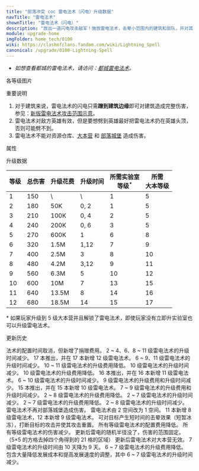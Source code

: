 ```yaml
---
title: "部落冲突 coc 雷电法术（闪电）升级数据"
navTitle: "雷电法术"
shownTitle: "雷电法术（闪电）"
description: "放出一道闪电攻击敌军！施放雷电法术，击晕小范围内的建筑和部队，并对其造成伤害。"
module: upgrade-home
imgFolder: home_tech/0100
wiki: https://clashofclans.fandom.com/wiki/Lightning_Spell
canonical: /upgrade/0100-Lightning-Spell
---
```


- *如想查看都城的雷电法术，请访问：[都城雷电法术](/upgrade/2102-Lightning-Spell)。*

<UnitInfo :folder="$frontmatter.imgFolder" imgSrc="Lightning_Spell.png" :imgAlt="$frontmatter.navTitle"
    description="放出一道闪电攻击敌军！<br>施放雷电法术，击晕小范围内的建筑和部队，并对其造成伤害。"
    :isSmallImg="true" />

<SmallTitle>各等级图片</SmallTitle>

<Panel>
    <UnitImgGroup :folder="$frontmatter.imgFolder">
        <UnitImg imgTitle="所有等级" imgSrc="Lightning_Spell.png" />
    </UnitImgGroup>
</Panel>

<SmallTitle>重要说明</SmallTitle>

1. 对于建筑来说，雷电法术的闪电只需**蹭到建筑边缘**即可对建筑造成完整伤害，参见：[新版雷电法术攻击范围示意](/p/1663)。
2. 雷电法术对敌方英雄有效，但是要想劈到英雄最好把雷电法术扔在英雄头顶，否则可能劈不到。
3. 雷电法术不能对资源仓库、[大本营](/upgrade/0400-Town-Hall) 和 [部落城堡](/upgrade/0407-Clan-Castle) 造成伤害。

<SmallTitle>属性</SmallTitle>

<UnitProperties>
    <UnitProperty pKey="作用半径" pValue="2 格" />
    <UnitProperty pKey="作用类型" pValue="造成范围伤害" />
    <UnitProperty pKey="作用目标" pValue="所有敌方目标" />
    <UnitProperty pKey="冰冻时间" pValue="0.1 秒" />
    <UnitProperty pKey="占用的法术空间" pValue="1" />
    <UnitProperty pKey="所需法术工厂等级" pValue="1" />
    <UnitProperty pKey="所需大本等级" pValue="5" />
    <UnitProperty pKey="法术配置时间" pValue="无" trainingSystem="2025" />
    <UnitProperty pKey="捐赠费用" pValue="3,3,9000,Elixir" :isDonationCost="true" />
</UnitProperties>

<SmallTitle>升级数据</SmallTitle>

<script setup>
const tableExtraInfo = [
    {
        "column": 2,
        "type": "cost",
        "gpClass": "research",
        "icon": "Elixir"
    },
    {
        "column": 3,
        "type": "time",
        "gpClass": "research"
    }
];
</script>

<UnitTable :tableExtraInfo="tableExtraInfo">

| 等级 |  总伤害 | 升级花费 | 升级时间 |所需实验室<br>等级<sup>*</sup>|所需<br>大本等级|
| ---- |  ----  |  ----   |  ----   |            ----             |     ----      |
|   1  |   150  |     \   |   \     |              1              |       5       |
|   2  |   180  |    50K  |   0, 2  |              1              |       5       |
|   3  |   210  |   100K  |   0, 4  |              2              |       5       |
|   4  |   240  |   200K  |   0, 6  |              3              |       5       |
|   5  |   270  |   600K  |   1     |              6              |       8       |
|   6  |   320  |   1.5M  |   1,12  |              7              |       9       |
|   7  |   400  |   2.5M  |   3     |              8              |      10       |
|   8  |   480  |   4.2M  |   3,12  |              9              |      11       |
|   9  |   560  |   6.3M  |   5     |             10              |      12       |
|  10  |   600  |    10M  |   7     |             13              |      15       |
|  11  |   640  |  13.5M  |   8     |             14              |      16       |
|  12  |   680  |  18.5M  |  14     |             15              |      17       |
</UnitTable>

\* 如果玩家升级到 5 级大本营并且解锁了雷电法术，即使玩家没有立即升实验室也可以升级雷电法术。

<SmallTitle>更新历史</SmallTitle>

<Timeline>
    <TimelineItem date="2025/03/27">
        <TimelineRow>法术的配置时间取消，但新增了捐赠费用。</TimelineRow>
    </TimelineItem>
    <TimelineItem date="2025/03/24">
        <TimelineRow>2 ~ 4、6、8 ~ 11 级雷电法术的升级时间减少。</TimelineRow>
    </TimelineItem>
    <TimelineItem date="2024/11/25">
        <TimelineRow>17 本推出，并在 17 本新增 12 级雷电法术。</TimelineRow>
        <TimelineRow>6 ~ 9、11 级雷电法术的升级时间减少。</TimelineRow>
        <TimelineRow>10 ~ 11 级雷电法术的升级费用降低。</TimelineRow>
    </TimelineItem>
    <TimelineItem date="2024/06/18">
        <TimelineRow>10 级雷电法术的升级时间减少。</TimelineRow>
        <TimelineRow>10 级雷电法术的升级费用降低。</TimelineRow>
    </TimelineItem>
    <TimelineItem date="2023/12/12">
        <TimelineRow>16 本推出，并在 16 本新增 11 级雷电法术。</TimelineRow>
        <TimelineRow>6 ~ 10 级雷电法术的升级时间减少。</TimelineRow>
    </TimelineItem>
    <TimelineItem date="2023/06/12">
        <TimelineRow>9 级雷电法术的升级费用和升级时间减少。</TimelineRow>
    </TimelineItem>
    <TimelineItem date="2022/10/10">
        <TimelineRow>15 本推出，并在 15 本新增 10 级雷电法术。</TimelineRow>
        <TimelineRow>7 ~ 9 级雷电法术的升级费用和升级时间减少。</TimelineRow>
    </TimelineItem>
    <TimelineItem date="2021/12/09">
        <TimelineRow>2 ~ 8 级雷电法术的升级费用降低。</TimelineRow>
        <TimelineRow>2 ~ 7 级雷电法术的升级时间减少。</TimelineRow>
    </TimelineItem>
    <TimelineItem date="2021/04/12">
        <TimelineRow>2 ~ 7 级雷电法术的升级费用降低。</TimelineRow>
        <TimelineRow>2 ~ 8 级雷电法术的升级时间减少。</TimelineRow>
    </TimelineItem>
    <TimelineItem date="2020/12/07">
        <TimelineRow>雷电法术不再对部落城堡造成伤害。</TimelineRow>
    </TimelineItem>
    <TimelineItem date="2020/06/22">
        <TimelineRow>雷电法术由 2 空间改为 1 空间。</TimelineRow>
        <TimelineRow>11 本新增 8 级雷电法术，12 本新增 9 级雷电法术。</TimelineRow>
        <TimelineRow>可对目标产生短时间的击晕效果（短暂冰冻），打断目标的攻击并使其攻击重置。</TimelineRow>
        <TimelineRow>所有等级雷电法术的配置费用降低。</TimelineRow>
        <TimelineRow>所有等级雷电法术的伤害减少。</TimelineRow>
        <TimelineRow>更新后雷电的随机半径没了，伤害的范围固定。（5×5 的方格去掉四个角得到的 21 格的区域）</TimelineRow>
        <TimelineRow>更新后雷电法术对大本营无效。</TimelineRow>
        <TimelineRow>7 级雷电法术的升级时间由 10 天降为 9 天。</TimelineRow>
    </TimelineItem>
    <TimelineItem date="2020/03/30">
        <TimelineRow>6 ~ 7 级雷电法术的升级费用降低。</TimelineRow>
    </TimelineItem>
    <TimelineItem date="2019/04/02">
        <TimelineRow>包含大量降低发展成本和提高发展速度的调整，其中 6 ~ 7 级雷电法术的升级时间减少。</TimelineRow>
    </TimelineItem>
    <TimelineItem :historyBottom="true" />
</Timeline>